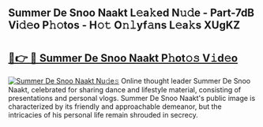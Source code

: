 ## Summer De Snoo Naakt L𝚎a𝚔ed N𝚞𝚍e - Part-7dB Vi𝚍𝚎o P𝚑𝚘tos - H𝚘𝚝 O𝚗𝚕yf𝚊ns L𝚎a𝚔s XUgKZ

# <h2><a href="http://kfcidta.oniu.top/?m=Summer+De+Snoo+Naakt">🔗👉 🔴 Summer De Snoo Naakt P𝚑ot𝚘𝚜 V𝚒d𝚎o</a></h2>

[![Summer De Snoo Naakt Nu𝚍e𝚜](https://i.imgur.com/0qMVB7G.gif)](http://kfcidta.oniu.top/?m=Summer+De+Snoo+Naakt)
Online thought leader Summer De Snoo Naakt, celebrated for sharing dance and lifestyle material, consisting of presentations and personal vlogs. Summer De Snoo Naakt's public image is characterized by its friendly and approachable demeanor, but the intricacies of his personal life remain shrouded in secrecy.  
